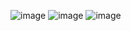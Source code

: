 ![image](https://github.com/user-attachments/assets/85c55d39-79d6-4039-86af-ef6d8dc4a058)
![image](https://github.com/user-attachments/assets/48302bb6-b197-4c95-97f6-4033090a0c36)
![image](https://github.com/user-attachments/assets/2b1a0647-ca0f-4efc-aaaa-030346e74975)
